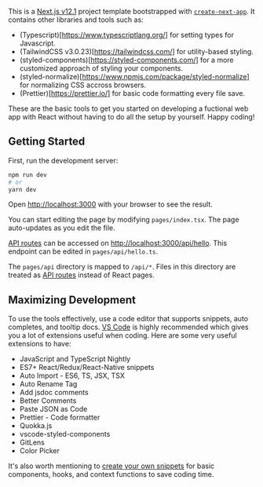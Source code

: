This is a [Next.js v12.1](https://nextjs.org/) project template bootstrapped with [`create-next-app`](https://github.com/vercel/next.js/tree/canary/packages/create-next-app). It contains other libraries and tools such as:

- (Typescript)[https://www.typescriptlang.org/] for setting types for Javascript.
- (TailwindCSS v3.0.23)[https://tailwindcss.com/] for utility-based styling.
- (styled-components)[https://styled-components.com/] for a more customized approach of styling your components.
- (styled-normalize)[https://www.npmjs.com/package/styled-normalize] for normalizing CSS accross browsers.
- (Prettier)[https://prettier.io/] for basic code formatting every file save.

These are the basic tools to get you started on developing a fuctional web app with React without having to do all the setup by yourself. Happy coding!

## Getting Started

First, run the development server:

```bash
npm run dev
# or
yarn dev
```

Open [http://localhost:3000](http://localhost:3000) with your browser to see the result.

You can start editing the page by modifying `pages/index.tsx`. The page auto-updates as you edit the file.

[API routes](https://nextjs.org/docs/api-routes/introduction) can be accessed on [http://localhost:3000/api/hello](http://localhost:3000/api/hello). This endpoint can be edited in `pages/api/hello.ts`.

The `pages/api` directory is mapped to `/api/*`. Files in this directory are treated as [API routes](https://nextjs.org/docs/api-routes/introduction) instead of React pages.

## Maximizing Development

To use the tools effectively, use a code editor that supports snippets, auto completes, and tooltip docs. [VS Code](https://code.visualstudio.com/) is highly recommended which gives you a lot of extensions useful when coding. Here are some very useful extensions to have:

- JavaScript and TypeScript Nightly
- ES7+ React/Redux/React-Native snippets
- Auto Import - ES6, TS, JSX, TSX
- Auto Rename Tag
- Add jsdoc comments
- Better Comments
- Paste JSON as Code
- Prettier - Code formatter
- Quokka.js
- vscode-styled-components
- GitLens
- Color Picker

It's also worth mentioning to [create your own snippets](https://code.visualstudio.com/docs/editor/userdefinedsnippets) for basic components, hooks, and context functions to save coding time.
